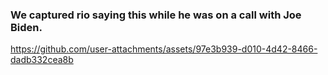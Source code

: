 ### We captured rio saying this while he was on a call with Joe Biden.

https://github.com/user-attachments/assets/97e3b939-d010-4d42-8466-dadb332cea8b

